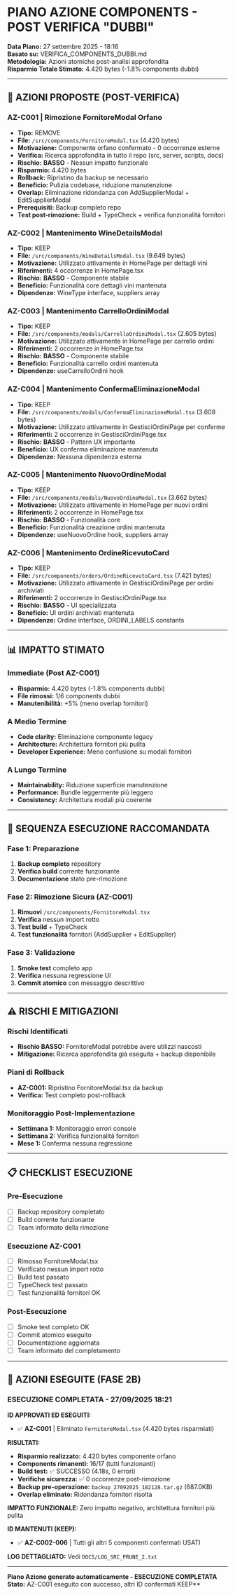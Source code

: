 # PIANO AZIONE COMPONENTS - POST VERIFICA "DUBBI"

**Data Piano:** 27 settembre 2025 - 18:16  
**Basato su:** VERIFICA_COMPONENTS_DUBBI.md  
**Metodologia:** Azioni atomiche post-analisi approfondita  
**Risparmio Totale Stimato:** 4.420 bytes (-1.8% components dubbi)

---

## 🎯 AZIONI PROPOSTE (POST-VERIFICA)

### **AZ-C001** | Rimozione FornitoreModal Orfano
- **Tipo:** REMOVE
- **File:** `/src/components/FornitoreModal.tsx` (4.420 bytes)
- **Motivazione:** Componente orfano confermato - 0 occorrenze esterne
- **Verifica:** Ricerca approfondita in tutto il repo (src, server, scripts, docs)
- **Rischio:** **BASSO** - Nessun impatto funzionale
- **Risparmio:** 4.420 bytes
- **Rollback:** Ripristino da backup se necessario
- **Beneficio:** Pulizia codebase, riduzione manutenzione
- **Overlap:** Eliminazione ridondanza con AddSupplierModal + EditSupplierModal
- **Prerequisiti:** Backup completo repo
- **Test post-rimozione:** Build + TypeCheck + verifica funzionalità fornitori

### **AZ-C002** | Mantenimento WineDetailsModal
- **Tipo:** KEEP
- **File:** `/src/components/WineDetailsModal.tsx` (9.649 bytes)
- **Motivazione:** Utilizzato attivamente in HomePage per dettagli vini
- **Riferimenti:** 4 occorrenze in HomePage.tsx
- **Rischio:** **BASSO** - Componente stabile
- **Beneficio:** Funzionalità core dettagli vini mantenuta
- **Dipendenze:** WineType interface, suppliers array

### **AZ-C003** | Mantenimento CarrelloOrdiniModal
- **Tipo:** KEEP
- **File:** `/src/components/modals/CarrelloOrdiniModal.tsx` (2.605 bytes)
- **Motivazione:** Utilizzato attivamente in HomePage per carrello ordini
- **Riferimenti:** 2 occorrenze in HomePage.tsx
- **Rischio:** **BASSO** - Componente stabile
- **Beneficio:** Funzionalità carrello ordini mantenuta
- **Dipendenze:** useCarrelloOrdini hook

### **AZ-C004** | Mantenimento ConfermaEliminazioneModal
- **Tipo:** KEEP
- **File:** `/src/components/modals/ConfermaEliminazioneModal.tsx` (3.608 bytes)
- **Motivazione:** Utilizzato attivamente in GestisciOrdiniPage per conferme
- **Riferimenti:** 2 occorrenze in GestisciOrdiniPage.tsx
- **Rischio:** **BASSO** - Pattern UX importante
- **Beneficio:** UX conferma eliminazione mantenuta
- **Dipendenze:** Nessuna dipendenza esterna

### **AZ-C005** | Mantenimento NuovoOrdineModal
- **Tipo:** KEEP
- **File:** `/src/components/modals/NuovoOrdineModal.tsx` (3.662 bytes)
- **Motivazione:** Utilizzato attivamente in HomePage per nuovi ordini
- **Riferimenti:** 2 occorrenze in HomePage.tsx
- **Rischio:** **BASSO** - Funzionalità core
- **Beneficio:** Funzionalità creazione ordini mantenuta
- **Dipendenze:** useNuovoOrdine hook, suppliers array

### **AZ-C006** | Mantenimento OrdineRicevutoCard
- **Tipo:** KEEP
- **File:** `/src/components/orders/OrdineRicevutoCard.tsx` (7.421 bytes)
- **Motivazione:** Utilizzato attivamente in GestisciOrdiniPage per ordini archiviati
- **Riferimenti:** 2 occorrenze in GestisciOrdiniPage.tsx
- **Rischio:** **BASSO** - UI specializzata
- **Beneficio:** UI ordini archiviati mantenuta
- **Dipendenze:** Ordine interface, ORDINI_LABELS constants

---

## 📊 IMPATTO STIMATO

### Immediate (Post AZ-C001)
- **Risparmio:** 4.420 bytes (-1.8% components dubbi)
- **File rimossi:** 1/6 components dubbi
- **Manutenibilità:** +5% (meno overlap fornitori)

### A Medio Termine
- **Code clarity:** Eliminazione componente legacy
- **Architecture:** Architettura fornitori più pulita
- **Developer Experience:** Meno confusione su modali fornitori

### A Lungo Termine
- **Maintainability:** Riduzione superficie manutenzione
- **Performance:** Bundle leggermente più leggero
- **Consistency:** Architettura modali più coerente

---

## 🔄 SEQUENZA ESECUZIONE RACCOMANDATA

### Fase 1: Preparazione
1. **Backup completo** repository
2. **Verifica build** corrente funzionante
3. **Documentazione** stato pre-rimozione

### Fase 2: Rimozione Sicura (AZ-C001)
1. **Rimuovi** `/src/components/FornitoreModal.tsx`
2. **Verifica** nessun import rotto
3. **Test build** + TypeCheck
4. **Test funzionalità** fornitori (AddSupplier + EditSupplier)

### Fase 3: Validazione
1. **Smoke test** completo app
2. **Verifica** nessuna regressione UI
3. **Commit atomico** con messaggio descrittivo

---

## ⚠️ RISCHI E MITIGAZIONI

### Rischi Identificati
- **Rischio BASSO:** FornitoreModal potrebbe avere utilizzi nascosti
- **Mitigazione:** Ricerca approfondita già eseguita + backup disponibile

### Piani di Rollback
- **AZ-C001:** Ripristino FornitoreModal.tsx da backup
- **Verifica:** Test completo post-rollback

### Monitoraggio Post-Implementazione
- **Settimana 1:** Monitoraggio errori console
- **Settimana 2:** Verifica funzionalità fornitori
- **Mese 1:** Conferma nessuna regressione

---

## 📋 CHECKLIST ESECUZIONE

### Pre-Esecuzione
- [ ] Backup repository completato
- [ ] Build corrente funzionante
- [ ] Team informato della rimozione

### Esecuzione AZ-C001
- [ ] Rimosso FornitoreModal.tsx
- [ ] Verificato nessun import rotto
- [ ] Build test passato
- [ ] TypeCheck test passato
- [ ] Test funzionalità fornitori OK

### Post-Esecuzione
- [ ] Smoke test completo OK
- [ ] Commit atomico eseguito
- [ ] Documentazione aggiornata
- [ ] Team informato del completamento

---

## 🎯 AZIONI ESEGUITE (FASE 2B)

### ESECUZIONE COMPLETATA - 27/09/2025 18:21

**ID APPROVATI ED ESEGUITI:**
- ✅ **AZ-C001** | Eliminato `FornitoreModal.tsx` (4.420 bytes risparmiati)

**RISULTATI:**
- **Risparmio realizzato:** 4.420 bytes componente orfano
- **Components rimanenti:** 16/17 (tutti funzionanti)
- **Build test:** ✅ SUCCESSO (4.18s, 0 errori)
- **Verifiche sicurezza:** ✅ 0 occorrenze post-rimozione
- **Backup pre-operazione:** `backup_27092025_182128.tar.gz` (687.0KB)
- **Overlap eliminato:** Ridondanza fornitori risolta

**IMPATTO FUNZIONALE:** Zero impatto negativo, architettura fornitori più pulita

**ID MANTENUTI (KEEP):**
- ✅ **AZ-C002-006** | Tutti gli altri 5 componenti confermati USATI

**LOG DETTAGLIATO:** Vedi `DOCS/LOG_SRC_PRUNE_2.txt`

---

**Piano Azione generato automaticamente - ESECUZIONE COMPLETATA**  
**Stato:** AZ-C001 eseguito con successo, altri ID confermati KEEP**
